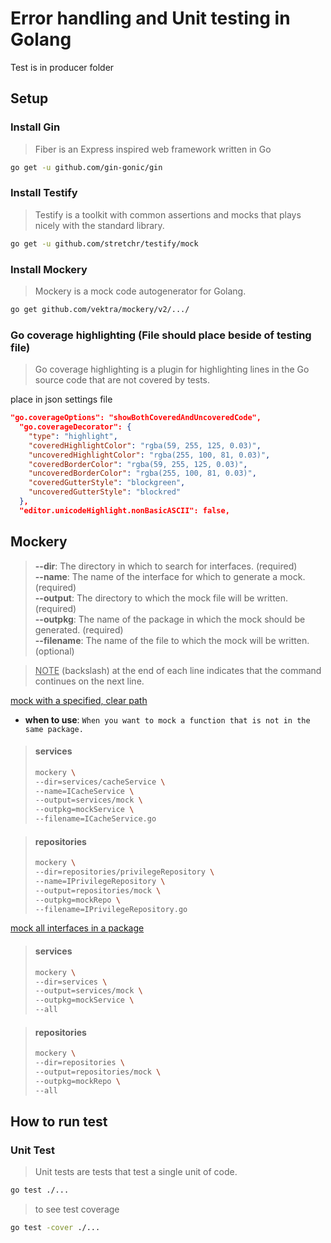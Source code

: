 # Error handling and Unit testing in Golang

Test is in producer folder

## Setup

### Install Gin

> Fiber is an Express inspired web framework written in Go

```bash
go get -u github.com/gin-gonic/gin
```

### Install Testify

> Testify is a toolkit with common assertions and mocks that plays nicely with the standard library.

```bash
go get -u github.com/stretchr/testify/mock
```

### Install Mockery

> Mockery is a mock code autogenerator for Golang.

```bash
go get github.com/vektra/mockery/v2/.../
```

### Go coverage highlighting (File should place beside of testing file)

> Go coverage highlighting is a plugin for highlighting lines in the Go source code that are not covered by tests.

place in json settings file

```json
"go.coverageOptions": "showBothCoveredAndUncoveredCode",
  "go.coverageDecorator": {
    "type": "highlight",
    "coveredHighlightColor": "rgba(59, 255, 125, 0.03)",
    "uncoveredHighlightColor": "rgba(255, 100, 81, 0.03)",
    "coveredBorderColor": "rgba(59, 255, 125, 0.03)",
    "uncoveredBorderColor": "rgba(255, 100, 81, 0.03)",
    "coveredGutterStyle": "blockgreen",
    "uncoveredGutterStyle": "blockred"
  },
  "editor.unicodeHighlight.nonBasicASCII": false,
```

## Mockery

> **--dir**: The directory in which to search for interfaces. (required)<br> **--name**: The name of the interface for which to generate a mock. (required)<br> **--output**: The directory to which the mock file will be written. (required)<br> **--outpkg**: The name of the package in which the mock should be generated. (required)<br> **--filename**: The name of the file to which the mock will be written. (optional)

> <ins>NOTE</ins> (backslash) at the end of each line indicates that the command continues on the next line.

<ins>mock with a specified, clear path</ins>

- **when to use**: `When you want to mock a function that is not in the same package.`

> #### services
>
> ```bash
> mockery \
> --dir=services/cacheService \
> --name=ICacheService \
> --output=services/mock \
> --outpkg=mockService \
> --filename=ICacheService.go
> ```

> #### repositories
>
> ```bash
> mockery \
> --dir=repositories/privilegeRepository \
> --name=IPrivilegeRepository \
> --output=repositories/mock \
> --outpkg=mockRepo \
> --filename=IPrivilegeRepository.go
> ```

<ins>mock all interfaces in a package</ins>

> #### services
>
> ```bash
> mockery \
> --dir=services \
> --output=services/mock \
> --outpkg=mockService \
> --all
> ```

> #### repositories
>
> ```bash
> mockery \
> --dir=repositories \
> --output=repositories/mock \
> --outpkg=mockRepo \
> --all
> ```

## How to run test

### Unit Test

> Unit tests are tests that test a single unit of code.

```bash
go test ./...
```

> to see test coverage

```bash
go test -cover ./...
```
